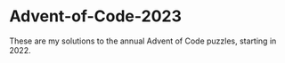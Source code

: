 # Advent-of-Code-2023
These are my solutions to the annual Advent of Code puzzles, starting in 2022.
